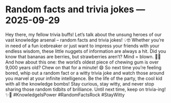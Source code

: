 # Random facts and trivia jokes — 2025-09-29

Hey there, my fellow trivia buffs! Let’s talk about the unsung heroes of our vast knowledge arsenal – random facts and trivia jokes! 💡🤓 Whether you’re in need of a fun icebreaker or just want to impress your friends with your endless wisdom, these little nuggets of information are always a hit. Did you know that bananas are berries, but strawberries aren’t? Mind = blown. 🍌🍓 And how about this one: the world’s oldest piece of chewing gum is over 9,000 years old? Chew on that for a minute! 😄 So next time you’re feeling bored, whip out a random fact or a witty trivia joke and watch those around you marvel at your infinite intelligence. Be the life of the party, the cool kid with all the knowledge bombs! Stay curious, stay witty, and never stop sharing those random tidbits of brilliance. Until next time, keep on trivia-ing! ✨🎉 #KnowledgeIsPower #RandomFactsRock #StayWitty
